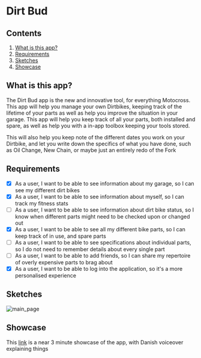 # Dirt Bud

## Contents

1. <a href="#what-is-this-app">What is this app?</a>
2. <a href="#requirements">Requirements</a>
3. <a href="#sketches">Sketches</a>
4. <a href="#showcase">Showcase</a>

## What is this app?

The Dirt Bud app is the new and innovative tool, for everything Motocross. This app will help you manage your own Dirtbikes, keeping track of the lifetime of your parts as well as help you improve the situation in your garage. This app will help you keep track of all your parts, both installed and spare, as well as help you with a in-app toolbox keeping your tools stored.

This will also help you keep note of the different dates you work on your Dirtbike, and let you write down the specifics of what you have done, such as Oil Change, New Chain, or maybe just an entirely redo of the Fork

## Requirements

* [x] As a user, I want to be able to see information about my garage, so I can see my different dirt bikes
* [x] As a user, I want to be able to see information about myself, so I can track my fitness stats
* [ ] As a user, I want to be able to see information about dirt bike status, so I know when different parts might need to be checked upon or changed out
* [x] As a user, I want to be able to see all my different bike parts, so I can keep track of in use, and spare parts
* [ ] As a user, I want to be able to see specifications about individual parts, so I do not need to remember details about every single part
* [ ] As a user, I want to be able to add friends, so I can share my repertoire of overly expensive parts to brag about
* [x] As a user, I want to be able to log into the application, so it's a more personalised experience

## Sketches
![main_page](https://user-images.githubusercontent.com/42655737/159177661-0b00167d-387d-445b-be7e-4b5649715e24.png)

## Showcase

This <a href="https://youtu.be/g3bRHQcKWgg">link</a> is a near 3 minute showcase of the app, with Danish voiceover explaining things
